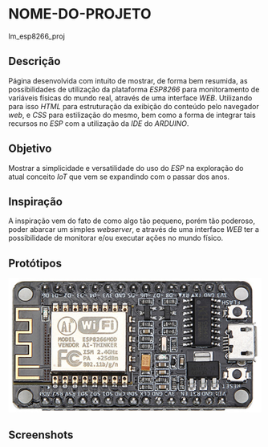 
# NOME-DO-PROJETO
lm_esp8266_proj
## Descrição
  Página desenvolvida com intuito de mostrar, de forma bem resumida, as possibilidades de utilização da plataforma _ESP8266_ para monitoramento de variáveis físicas do mundo real, através de uma interface _WEB_. Utilizando para isso _HTML_ para estruturação da exibição do conteúdo pelo navegador _web_, e _CSS_ para estilização do mesmo, bem como a forma de integrar tais recursos no _ESP_ com a utilização da _IDE_ do _ARDUINO_. 
## Objetivo
  Mostrar a simplicidade e versatilidade do uso do _ESP_ na exploração do atual conceito _IoT_ que vem se expandindo com o passar dos anos.
## Inspiração
  A inspiração vem do fato de como algo tão pequeno, porém tão poderoso, poder abarcar um simples _webserver_, e através de uma interface _WEB_ ter a possibilidade de monitorar e/ou executar ações no mundo físico. 
## Protótipos
![](img/esp8266_12e.png)
## Screenshots 
